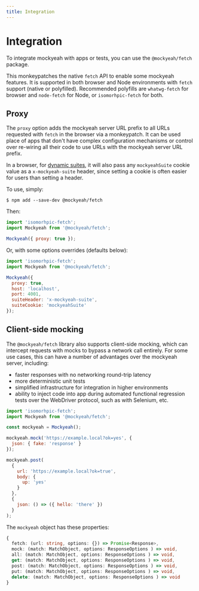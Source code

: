 ```yaml
---
title: Integration
---
```

# Integration

To integrate mockyeah with apps or tests, you can use the `@mockyeah/fetch` package.

This monkeypatches the native `fetch` API to enable some mockyeah features. It is supported in both browser and Node environments with `fetch` support (native or polyfilled). Recommended polyfills are `whatwg-fetch` for browser and `node-fetch` for Node, or `isomorhpic-fetch` for both.

## Proxy

The `proxy` option adds the mockyeah server URL prefix to all URLs requested with `fetch` in the browser via a monkeypatch. It can be used place of apps that don't have complex configuration mechanisms or control over re-wiring all their code to use URLs with the mockyeah server URL prefix.

In a browser, for [dynamic suites](Suites/Dynamic),
it will also pass any `mockyeahSuite` cookie value as a `x-mockyeah-suite` header,
since setting a cookie is often easier for users than setting a header.

To use, simply:

```console
$ npm add --save-dev @mockyeah/fetch
```

Then:

```js
import 'isomorhpic-fetch';
import Mockyeah from '@mockyeah/fetch';

Mockyeah({ proxy: true });
```

Or, with some options overrides (defaults below):

```js
import 'isomorhpic-fetch';
import Mockyeah from '@mockyeah/fetch';

Mockyeah({
  proxy: true,
  host: 'localhost',
  port: 4001,
  suiteHeader: 'x-mockyeah-suite',
  suiteCookie: 'mockyeahSuite'
});
```

## Client-side mocking

The `@mockyeah/fetch` library also supports client-side mocking, which can intercept
requests with mocks to bypass a network call entirely.
For some use cases, this can have a number of advantages over
the mockyeah server, including:

- faster responses with no networking round-trip latency
- more deterministic unit tests
- simplified infrastructure for integration in higher environments
- ability to inject code into app during automated functional regression tests over the
  WebDriver protocol, such as with Selenium, etc.

```js
import 'isomorhpic-fetch';
import Mockyeah from '@mockyeah/fetch';

const mockyeah = Mockyeah();

mockyeah.mock('https://example.local?ok=yes', {
  json: { fake: 'response' }
});

mockyeah.post(
  {
    url: 'https://example.local?ok=true',
    body: {
      up: 'yes'
    }
  },
  {
    json: () => ({ hello: 'there' })
  }
);
```

The `mockyeah` object has these properties:

```ts
{
  fetch: (url: string, options: {}) => Promise<Response>,
  mock: (match: MatchObject, options: ResponseOptions ) => void,
  all: (match: MatchObject, options: ResponseOptions ) => void,
  get: (match: MatchObject, options: ResponseOptions ) => void,
  post: (match: MatchObject, options: ResponseOptions ) => void,
  put: (match: MatchObject, options: ResponseOptions ) => void,
  delete: (match: MatchObject, options: ResponseOptions ) => void
}
```
